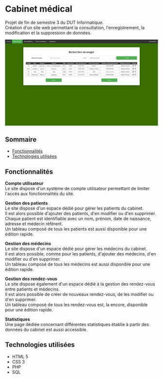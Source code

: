 # Cabinet médical
Projet de fin de semestre 3 du DUT Informatique.  
Création d'un site web permettant la consultation, l'enregistrement, la modification et la suppression de données.  

![assets/images/homepage.png](assets/images/homepage.png)

## Sommaire
* [Fonctionnalités](https://github.com/dut-informatique/cabinet-medical#fonctionnalités)
* [Technologies utilisées](https://github.com/dut-informatique/cabinet-medical#technologies-utilisées)

## Fonctionnalités
**Compte utilisateur**  
Le site dispose d'un système de compte utilisateur permettant de limiter l'accès aux fonctionnalités du site.  

**Gestion des patients**  
Le site dispose d'un espace dédié pour gérer les patients du cabinet.  
Il est alors possible d'ajouter des patients, d'en modifier ou d'en supprimer.  
Chaque patient est identifiable avec un nom, prénom, date de naissance, adresse et médecin référent.  
Un tableau composé de tous les patients est aussi disponible pour une édition rapide.  

**Gestion des médecins**  
Le site dispose d'un espace dédié pour gérer les médecins du cabinet.  
Il est alors possible, comme pour les patients, d'ajouter des médecins, d'en modifier ou d'en supprimer.  
Un tableau composé de tous les médecins est aussi disponible pour une édition rapide.  

**Gestion des rendez-vous**  
Le site dispose également d'un espace dédié à la gestion des rendez-vous entre patients et médecins.  
Il est alors possible de créer de nouveaux rendez-vous, de les modifier ou d'en supprimer.  
Un tableau composé de tous les rendez-vous est, la encore, disponible pour une édition rapide.  

**Statistiques**  
Une page dédiée concernant différentes statistiques établie à partir des données du cabinet est aussi accessible.  

## Technologies utilisées
* HTML 5
* CSS 3
* PHP
* SQL
